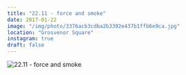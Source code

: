 ```yaml
---
title: "22.11 - force and smoke"
date: 2017-01-22
image: "/img/photo/3376acb3cdba2b3392e437b1ffb6e9ca.jpg"
location: "Grosvenor Square"
instagram: true
draft: false
---
```


![22.11 - force and smoke](/img/photo/3376acb3cdba2b3392e437b1ffb6e9ca.jpg)
